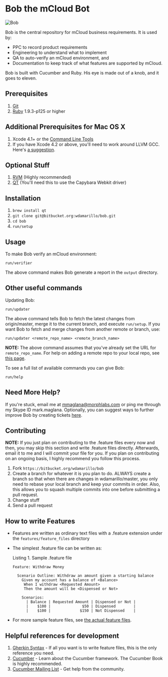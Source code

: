 Bob the mCloud Bot
==================
![Bob](http://dl.dropbox.com/u/1355795/bob.jpg "Bob")

Bob is the central repository for mCloud business requirements. It is used by:

* PPC to record product requirements
* Engineering to understand what to implement
* QA to auto-verify an mCloud environment, and
* Documentation to keep track of what features are supported by mCloud.

Bob is built with Cucumber and Ruby. His eye is made out of a knob, and it goes to eleven.

Prerequisites
-------------
1. [Git](http://git-scm.com)
2. [Ruby](ruby-lang.org/) 1.9.3-p125 or higher

Additional Prerequisites for Mac OS X
-------------------------------------
1. Xcode 4.1+ or the [Command Line Tools](https://developer.apple.com/downloads/index.action)
2. If you have Xcode 4.2 or above, you'll need to work around LLVM GCC. Here's [a suggestion](http://www.relaxdiego.com/2012/02/using-gcc-when-xcode-43-is-installed.html).

Optional Stuff
--------------

1. [RVM](http://beginrescueend.com) (Highly recommended)
2. [QT](http://qt.nokia.com/products/) (You'll need this to use the Capybara Webkit driver)


Installation
------------
1. `brew install qt`
2. `git clone git@bitbucket.org:wdamarillo/bob.git`
3. `cd bob`
4. `run/setup`

Usage
-----

To make Bob verify an mCloud environment:

    run/verifier

The above command makes Bob generate a report in the `output` directory.


Other useful commands
---------------------

Updating Bob:

    run/updater

The above command tells Bob to fetch the latest changes from origin/master, merge it to the current branch, and execute `run/setup`. If you want Bob to fetch and merge changes from another remote or branch, use:

    run/updater <remote_repo_name> <remote_branch_name>

__NOTE:__ The above command assumes that you've already set the URL for
`remote_repo_name`. For help on adding a remote repo to your local repo,
see [this page](http://progit.org/book/ch2-5.html).

To see a full list of available commands you can give Bob:

    run/help


Need More Help?
---------------
If you're stuck, email me at mmaglana@morphlabs.com or ping me through my Skype
ID mark.maglana. Optionally, you can suggest ways to further improve Bob by creating tickets [here](https://issues.morphlabs.com/browse/MCF).

Contributing
------------
__NOTE:__ If you just plan on contributing to the .feature files every now
and then, you may skip this section and write .feature files directly.
Afterwards, email it to me and I will commit your file for you. If you plan on
contributing on an ongoing basis, I highly recommend you follow this process.

1. Fork `https://bitbucket.org/wdamarillo/bob`
2. Create a branch for whatever it is you plan to do. ALWAYS create a branch so that when there are changes in wdamarillo/master, you only need to rebase your local branch and keep your commits in order. Also, this allows you to squash multiple commits into one before submitting a pull request.
3. Change stuff
4. Send a pull request

How to write Features
---------------------
* Features are written as ordinary text files with a .feature extension under the `features/feature_files` directory
* The simplest .feature file can be written as:

  Listing 1. Sample .feature file

      Feature: Withdraw Money

        Scenario Outline: Withdraw an amount given a starting balance
          Given my account has a balance of <Balance>
           When I withdraw <Requested Amount>
           Then the amount will be <Dispensed or Not>

          Scenarios:
            | Balance | Requested Amount | Dispensed or Not |
            |    $100 |              $50 | Dispensed        |
            |    $100 |             $150 | Not Dispensed    |

* For more sample feature files, see [the actual feature files](https://bitbucket.org/wdamarillo/bob/src/master/features/feature_files/).

Helpful references for development
----------------------------------
1. [Gherkin Syntax](https://github.com/cucumber/cucumber/wiki/Gherkin) - If all you want is to write feature files, this is the only reference you need.
1. [Cucumber](http://cukes.info) - Learn about the Cucumber framework. The Cucumber Book is highly recommended.
1. [Cucumber Mailing List](https://groups.google.com/forum/?fromgroups#!forum/cukes) - Get help from the community.

